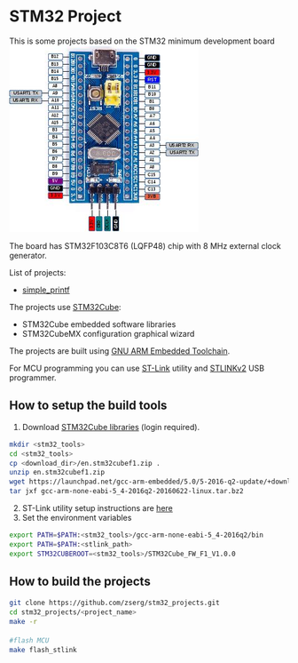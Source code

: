 # STM32 Project
This is some projects based on the STM32 minimum development board
![some](/Doc/stm32_board_pinout.jpg?raw=true)

The board has STM32F103C8T6 (LQFP48) chip with 8 MHz external clock generator.

List of projects:
* [simple_printf](/simple_printf) 

The projects use [STM32Cube](http://www.st.com/content/st_com/en/products/ecosystems/stm32-open-development-environment/stm32cube.html?querycriteria=productId=SC2004):
* STM32Cube embedded software libraries
* STM32CubeMX configuration graphical wizard

The projects are built using [GNU ARM Embedded Toolchain](https://launchpad.net/gcc-arm-embedded).

For MCU programming you can use [ST-Link](https://github.com/texane/stlink) utility and [STLINKv2](https://www.adafruit.com/product/2548) USB programmer.
## How to setup the build tools
1. Download [STM32Cube libraries](http://www.st.com/content/st_com/en/products/embedded-software/mcus-embedded-software/stm32-embedded-software/stm32cube-embedded-software/stm32cubef1.html) (login required).
 ```bash
 mkdir <stm32_tools>
 cd <stm32_tools>
 cp <download_dir>/en.stm32cubef1.zip .
 unzip en.stm32cubef1.zip
 wget https://launchpad.net/gcc-arm-embedded/5.0/5-2016-q2-update/+download/gcc-arm-non e-eabi-5_4-2016q2-20160622-linux.tar.bz2
 tar jxf gcc-arm-none-eabi-5_4-2016q2-20160622-linux.tar.bz2
 ```
    
2. ST-Link utility setup instructions are [here](https://github.com/texane/stlink)
3. Set the environment variables
```bash
export PATH=$PATH:<stm32_tools>/gcc-arm-none-eabi-5_4-2016q2/bin
export PATH=$PATH:<stlink_path>
export STM32CUBEROOT=<stm32_tools>/STM32Cube_FW_F1_V1.0.0
```
 
## How to build the projects
 ```bash
 git clone https://github.com/zserg/stm32_projects.git
 cd stm32_projects/<project_name>
 make -r
 
 #flash MCU
 make flash_stlink
 ```
